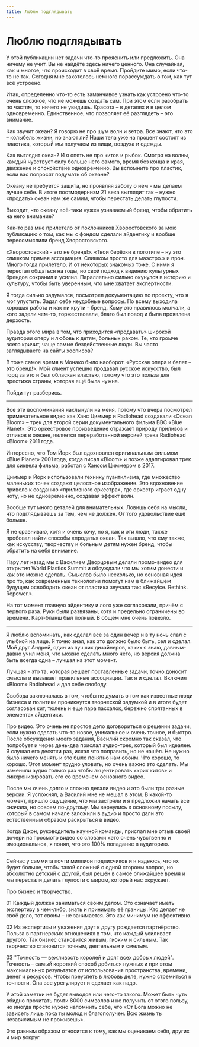 ```yaml
---
title: Люблю подглядывать
---
```

# Люблю подглядывать

У этой публикации нет задачи что-то прояснить или предложить. Она ничему не учит. Вы не найдёте здесь ничего ценного. Она случайная, как и многое, что происходит в своё время. Пройдите мимо, если что-то не так. Сегодня мне захотелось немного порассуждать о том, как тут всё устроено.

Итак, определенно что-то есть заманчивое узнать как устроено что-то очень сложное, что не можешь создать сам. При этом если разобрать по частям, то ничего не увидишь. Красота – в деталях и в целом одновременно. Единственное, что позволяет её разглядеть – это внимание.

Как звучит океан?
Я говорю не про шум волн и ветра. Все знают, что это – колыбель жизни, но знают ли? Наши тела уже на процент состоят из пластика, который мы получаем из пищи, воздуха и одежды.

Как выглядит океан?
И я опять не про китов и рыбок. Смотря на волны, каждый чувствует силу больше него самого, время без конца и края, движение и спокойствие одновременно. Вы вспомните про пластик, если вас попросят подумать об океане?

Океану не требуется защита, но проявляя заботу о нем - мы делаем лучше себе. В итоге постмодернизм 21 века выглядит так – нужно «продать» океан нам же самим, чтобы перестать делать глупости.

Выходит, что океану всё-таки нужен узнаваемый бренд, чтобы обратить на него внимание?

Как-то раз мне прилетело от поклонников Хворостовского за мою публикацию о том, как мы с фондом сделали айдентику и вообще переосмыслили бренд Хворостовского.

«Хворостовский - это не бренд!». «Твои берёзки в логотипе – ну это слишком прямая ассоциация. Слишком просто для маэстро.» и проч. Много тогда прилетело. И от некоторых знакомых тоже. С ними я перестал общаться на годы, но свой подход к видению культурных брендов сохранил и усилил. Параллельно сильно окунулся в историю и культуру, чтобы быть уверенным, что мне хватает экспертности. 

Я тогда сильно задумался, посмотрел документацию по проекту, что я мог упустить. Задал себе неудобные вопросы. По всему выходила хорошая работа и как ни крути - бренд. Кому это нравилось молчали, а кого задели чем-то, торжествовали, благо был повод и была проявлена дерзость. 

Правда этого мира в том, что приходится «продавать» широкой аудитории оперу и любовь к детям, больных раком. Те, кто громче всего кричит, чаще самые бездейственные люди. Вы часто заглядываете на сайты хосписов? 

В тоже самое время в Монако было наоборот. «Русская опера и балет – это бренд!». Мой клиент успешно продавал русское искусство, был горд за это и был обласкан властью, потому что это польза для престижа страны, которая ещё была нужна.

Пойди тут разберись.

---

Все эти воспоминания нахлынули на меня, потому что вчера посмотрел примечательное видео как Ханс Циммер и Radiohead создавали «Ocean Bloom» – трек для второй серии документального фильма BBC «Blue Planet». Это оркестровое произведение отражает природу приливов и отливов в океане, является переработанной версией трека Radiohead «Bloom» 2011 года.

Интересно,  что Том Йорк был вдохновлен оригинальным фильмом «Blue Planet» 2001 года, когда писал «Bloom» и позже адаптировал трек для сиквела фильма, работая с Хансом Циммером в 2017.

Циммер и Йорк использовали технику пуантилизма, где множество маленьких точек создают целостное изображение. Это вдохновение привело к созданию «приливного оркестра», где оркестр играет одну ноту, но не одновременно, создавая эффект волн.

Вообще тут много деталей для внимательных. Ловишь себя на мысли, что подглядываешь за тем, чем не должен. От того удовольствие ещё больше.

Я не сравниваю, хотя и очень хочу, но я, как и эти люди, также пробовал найти способы «продать» океан. Так вышло, что ему также, как искусству, творчеству и больным детям нужен бренд, чтобы обратить на себя внимание.

Пару лет назад мы с Василием Дворцовым делали промо-видео для открытия World Plastics Summit и обсуждали что мы хотим донести и как это можно сделать. Смыслов было несколько, но основная идея про то, как современные технологии помогут нам в ближайшем будущем освободить океан от пластика звучала так: «Recylce. Rethink. Repower.». 

На тот момент главную айдентику и лого уже согласовали, причём с первого раза. Руки были развязаны, хотя и предельно ограничены во времени. Карт-бланш был полный. В общем мне очень повезло.

---

Я люблю вспоминать, как сделал все за один вечер и в ту ночь спал с улыбкой на лице. Я точно знал, как это должно было быть, сел и сделал. Мой друг Андрей, один из лучших дизайнеров, каких я знаю, давным-давно учил меня, что можно сделать много чего, но версия должна быть всегда одна – лучшая на этот момент. 

Лучшая - это та, которая решает поставленные задачи, точно доносит смыслы и вызывает правильные ассоциации. Так я и сделал. Включил «Bloom» Radiohead и дал себе свободу. 

Свобода заключалась в том, чтобы не думать о том как известные люди бизнеса и политики проникнутся творческой задумкой и в итоге будет согласован кит, тюлень и еще пара пасхалок, бережно спрятанных в элементах айдентики.

Про видео. Это очень не простое дело договориться о решении задачи, если нужно сделать что-то новое, уникальное и очень точное, и быстро. После обсуждения моего задания, Василий скромно так сказал, что попробует и через день-два прислал аудио-трек, который был идеален. Я слушал его десятки раз, искал что поправить, но не нашёл. Не нужно было ничего менять и это было понятно нам обоим. Что хорошо, то хорошо. 
Этот момент трудно уловить, но очень важно это сделать. Мы изменили аудио только раз чтобы акцентировать «крик китов» и синхронизировать его со временем основного видео.

После мы очень долго и сложно делали видео и это были три разные версии. Я усложнял, а Василий мне не мешал в этом. В какой-то момент, пришло ощущение, что мы застряли и я предложил начать все сначала, но совсем по-другому. Мы вернулись к основному посылу, который в самом начале заложили в аудио и просто дали это естественным образом раскрыться в видео.

Когда Джон, руководитель научной команды, прислал мне отзыв своей дочери на просмотр видео со словами «это очень чувственно и эмоционально», я понял, что это 100% попадание в аудиторию. 

---

Сейчас у саммита почти миллион подписчиков и я надеюсь, что их будет больше, чтобы такой сложный с одной стороны вопрос, но абсолютно детский с другой, был решён в самое ближайшее время и мы перестали делать глупости с миром, который нас окружает.

Про бизнес и творчество.

01
Каждый должен заниматься своим делом. Это означает иметь экспертизу в чем-либо, знать и принимать её границы. Кто делает не своё дело, тот своим – не занимается. Это как минимум не эффективно.  

02
Из экспертизы и уважения друг к другу рождается партнёрство. Польза в партнерских отношениях в том, что каждый усиливает другого. Так бизнес становится живым, гибким и сильным. Так творчество становится точным, деятельным и смелым.

03
"Точность — вежливость королей и долг всех добрых людей". Точность – самый короткий способ добиться нужных и при этом максимальных результатов от использования пространства, времени, денег и ресурсов. Чтобы преуспеть в любовь деле, нужно стремиться к точности. Она все урегулирует и сделает как надо.

У этой заметки не будет выводов или чего-то такого. Может быть чуть обидно прочитать почти 8000 символов и не получить от этого пользу, но иногда просто нужно напомнить себе, что «От Бога можно не зависеть лишь пока ты молод и благополучен. Всю жизнь ты независимым не проживешь». 

Это равным образом относится к тому, как мы оцениваем себя, других и мир вокруг.

 


